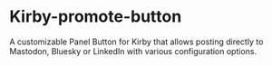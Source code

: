 # Kirby-promote-button
A customizable Panel Button for Kirby that allows posting directly to Mastodon, Bluesky or LinkedIn with various configuration options.
